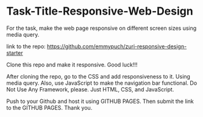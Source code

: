# Task-Title-Responsive-Web-Design

For the task, make the web page responsive on different screen sizes using media query.

link to the repo: https://github.com/emmypuch/zuri-responsive-design-starter

Clone this repo and make it responsive. Good luck!!!

After cloning the repo, go to the CSS and add responsiveness to it. Using media query.  Also, use JavaScript to make the navigation bar functional. Do Not Use Any Framework, please. Just HTML, CSS, and JavaScript.

Push to your Github and host it using GITHUB PAGES. Then submit the link to the GITHUB PAGES. Thank you. 
